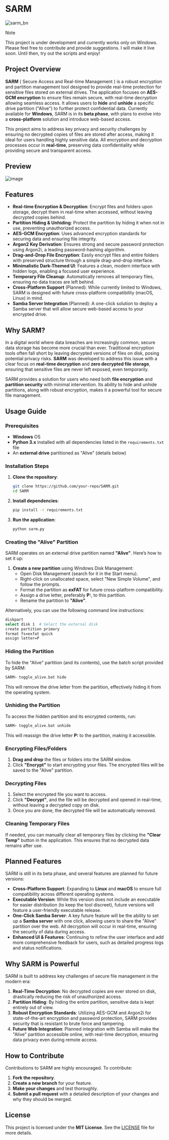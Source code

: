 # SARM

![sarm_bn](https://github.com/user-attachments/assets/36ced79f-93ef-447d-ad86-24e62c0720ea)


> [!Note]
> This project is under development and currently works only on Windows. Please feel free to contribute and provide suggestions. I will make it live soon. Until then, try out the scripts and enjoy!
> 
## Project Overview

**SARM** ( Secure Access and Real-time Management ) is a robust encryption and partition management tool designed to provide real-time protection for sensitive files stored on external drives. The application focuses on **AES-GCM encryption** to ensure files remain secure, with real-time decryption allowing seamless access. It allows users to **hide** and **unhide** a specific drive partition ("Alive") to further protect confidential data. Currently available for **Windows**, SARM is in its **beta phase**, with plans to evolve into a **cross-platform** solution and introduce web-based access.

This project aims to address key privacy and security challenges by ensuring no decrypted copies of files are stored after access, making it ideal for users handling highly sensitive data. All encryption and decryption processes occur in **real-time**, preserving data confidentiality while providing secure and transparent access.

## Preview

![image](https://github.com/user-attachments/assets/5175cc1d-74b6-407a-b677-3f7b77ee927a)

## Features

- **Real-time Encryption & Decryption**: Encrypt files and folders upon storage, decrypt them in real-time when accessed, without leaving decrypted copies behind.
- **Partition Hiding & Unhiding**: Protect the partition by hiding it when not in use, preventing unauthorized access.
- **AES-GCM Encryption**: Uses advanced encryption standards for securing data and ensuring file integrity.
- **Argon2 Key Derivation**: Ensures strong and secure password protection using Argon2i, a leading password-hashing algorithm.
- **Drag-and-Drop File Encryption**: Easily encrypt files and entire folders with preserved structure through a simple drag-and-drop interface.
- **Minimalistic Dark-Themed UI**: Features a clean, modern interface with hidden logs, enabling a focused user experience.
- **Temporary File Cleanup**: Automatically removes all temporary files, ensuring no data traces are left behind.
- **Cross-Platform Support** (Planned): While currently limited to Windows, SARM is designed with future cross-platform compatibility (macOS, Linux) in mind.
- **Samba Server Integration** (Planned): A one-click solution to deploy a Samba server that will allow secure web-based access to your encrypted drive.

## Why SARM?

In a digital world where data breaches are increasingly common, secure data storage has become more crucial than ever. Traditional encryption tools often fall short by leaving decrypted versions of files on disk, posing potential privacy risks. **SARM** was developed to address this issue with a clear focus on **real-time decryption** and **zero decrypted file storage**, ensuring that sensitive files are never left exposed, even temporarily.

SARM provides a solution for users who need both **file encryption** and **partition security** with minimal intervention. Its ability to hide and unhide partitions, along with robust encryption, makes it a powerful tool for secure file management.

## Usage Guide

### Prerequisites

- **Windows** OS
- **Python 3.x** installed with all dependencies listed in the `requirements.txt` file
- An **external drive** partitioned as "Alive" (details below)

### Installation Steps

1. **Clone the repository**:
   ```bash
   git clone https://github.com/your-repo/SARM.git
   cd SARM
   ```

2. **Install dependencies**:
   ```bash
   pip install -r requirements.txt
   ```

3. **Run the application**:
   ```bash
   python sarm.py
   ```

### Creating the "Alive" Partition

SARM operates on an external drive partition named **"Alive"**. Here’s how to set it up:

1. **Create a new partition** using Windows Disk Management:
   - Open Disk Management (search for it in the Start menu).
   - Right-click on unallocated space, select "New Simple Volume", and follow the prompts.
   - Format the partition as **exFAT** for future cross-platform compatibility.
   - Assign a drive letter, preferably **P:**, to this partition.
   - Rename the partition to **"Alive"**.

Alternatively, you can use the following command line instructions:

```bash
diskpart
select disk 1  # Select the external disk
create partition primary
format fs=exfat quick
assign letter=P
```

### Hiding the Partition

To hide the "Alive" partition (and its contents), use the batch script provided by SARM:

```bash
SARM> toggle_alive.bat hide
```

This will remove the drive letter from the partition, effectively hiding it from the operating system.

### Unhiding the Partition

To access the hidden partition and its encrypted contents, run:

```bash
SARM> toggle_alive.bat unhide
```

This will reassign the drive letter **P:** to the partition, making it accessible.

### Encrypting Files/Folders

1. **Drag and drop** the files or folders into the SARM window.
2. Click **"Encrypt"** to start encrypting your files. The encrypted files will be saved to the "Alive" partition.

### Decrypting Files

1. Select the encrypted file you want to access.
2. Click **"Decrypt"**, and the file will be decrypted and opened in real-time, without leaving a decrypted copy on disk.
3. Once you are done, the decrypted file will be automatically removed.

### Cleaning Temporary Files

If needed, you can manually clear all temporary files by clicking the **"Clear Temp"** button in the application. This ensures that no decrypted data remains after use.

## Planned Features

SARM is still in its beta phase, and several features are planned for future versions:

- **Cross-Platform Support**: Expanding to **Linux** and **macOS** to ensure full compatibility across different operating systems.
- **Executable Version**: While this version does not include an executable for easier distribution (to keep the tool discreet), future versions will feature a user-friendly executable release.
- **One-Click Samba Server**: A key future feature will be the ability to set up a **Samba server** with one click, allowing users to share the "Alive" partition over the web. All decryption will occur in real-time, ensuring the security of data during access.
- **Enhanced UI & Features**: Continuing to refine the user interface and add more comprehensive feedback for users, such as detailed progress logs and status notifications.

## Why SARM is Powerful

SARM is built to address key challenges of secure file management in the modern era:

1. **Real-Time Decryption**: No decrypted copies are ever stored on disk, drastically reducing the risk of unauthorized access.
2. **Partition Hiding**: By hiding the entire partition, sensitive data is kept entirely out of view.
3. **Robust Encryption Standards**: Utilizing AES-GCM and Argon2i for state-of-the-art encryption and password protection, SARM provides security that is resistant to brute force and tampering.
4. **Future Web Integration**: Planned integration with Samba will make the "Alive" partition accessible online, with real-time decryption, ensuring data privacy even during remote access.

## How to Contribute

Contributions to SARM are highly encouraged. To contribute:

1. **Fork the repository**.
2. **Create a new branch** for your feature.
3. **Make your changes** and test thoroughly.
4. **Submit a pull request** with a detailed description of your changes and why they should be merged.

## License

This project is licensed under the **MIT License**. See the [LICENSE](LICENSE) file for more details.
